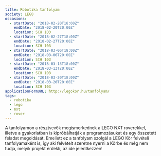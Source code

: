 ```yaml
---
title: Robotika tanfolyam
society: LEGO
occasions:
  - startDate: "2018-02-20T18:00Z"
    endDate: "2018-02-20T20:00Z"
    location: SCH 103
  - startDate: "2018-02-27T18:00Z"
    endDate: "2018-02-27T20:00Z"
    location: SCH 103
  - startDate: "2018-03-06T18:00Z"
    endDate: "2018-03-06T20:00Z"
    location: SCH 103
  - startDate: "2018-03-13T18:00Z"
    endDate: "2018-03-13T20:00Z"
    location: SCH 103
  - startDate: "2018-03-20T18:00Z"
    endDate: "2018-03-20T20:00Z"
    location: SCH 103
applicationFormURL: http://legokor.hu/tanfolyam/
tags:
  - robotika
  - lego
  - nxt
  - rover
---
```


A tanfolyamon a résztvevők megismerkednek a LEGO NXT roverekkel, illetve a gyakorlatban is kipróbálhatják a programozásukat és egy összetett feladat megoldását. Emellett ez a tanfolyam szolgál a LEGO Kör felvételi tanfolyamaként is, így aki felvételt szeretne nyerni a Körbe és még nem tudja, melyik projekt érdekli, az ide jelentkezzen!
